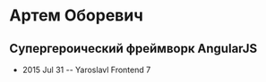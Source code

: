 # Артем Оборевич

## Супергероический фреймворк AngularJS
- 2015 Jul 31 -- Yaroslavl Frontend 7    
